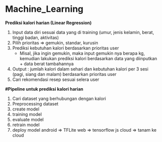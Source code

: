 # Machine_Learning

**Prediksi kalori harian (Linear Regression)**

1. Input data diri sesuai data yang di training (umur, jenis kelamin, berat, tinggi badan, aktivitas)
2. Pilih prioritas => gemukin, standar, kurusin
3. Prediksi kebutuhan kalori berdasarkan prioritas user
    - Misal, jika ingin gemukin, maka input gemukin nya berapa kg, kemudian lakukan prediksi kalori berdasarkan data yang diinputkan + data berat tambahannya
4. Output : jumlah kalori dalam sehari dan kebutuhan kalori per 3 sesi (pagi, siang dan malam) berdasarkan prioritas user
5. Cari rekomendasi resep sesuai selera user

**#Pipeline untuk prediksi kalori harian**

1. Cari dataset yang berhubungan dengan kalori
2. Preprocessing dataset
3. create model
4. training model
5. evaluate model
6. retrain model
7. deploy model
android => TFLite
web => tensorflow js
cloud => tanam ke cloud
